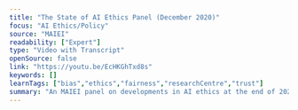 ```yaml
---
title: "The State of AI Ethics Panel (December 2020)"
focus: "AI Ethics/Policy"
source: "MAIEI"
readability: ["Expert"]
type: "Video with Transcript"
openSource: false
link: "https://youtu.be/EcHKGhTxd8s"
keywords: []
learnTags: ["bias","ethics","fairness","researchCentre","trust"]
summary: "An MAIEI panel on developments in AI ethics at the end of 2020. "
---
```

